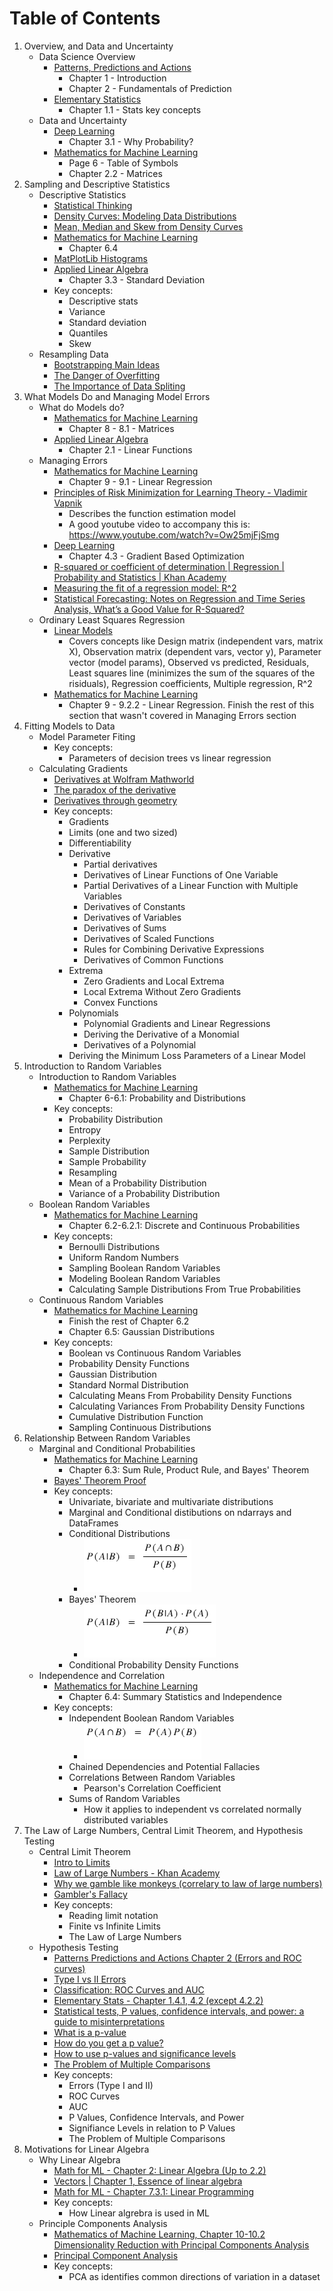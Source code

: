 # Table of Contents

1. Overview, and Data and Uncertainty
    - Data Science Overview
        - [Patterns, Predictions and Actions](1_patterns_predictions_and_actions.md)
            - Chapter 1 - Introduction
            - Chapter 2 - Fundamentals of Prediction
        - [Elementary Statistics](2_elementary_statistics.md)
            - Chapter 1.1 - Stats key concepts
    - Data and Uncertainty
        - [Deep Learning](3_deep_learning.md)
            - Chapter 3.1 - Why Probability?
        - [Mathematics for Machine Learning](4_mathematics_for_machine_learning.md)
            - Page 6 - Table of Symbols
            - Chapter 2.2 - Matrices
2. Sampling and Descriptive Statistics
    - Descriptive Statistics
        - [Statistical Thinking](https://www.youtube.com/playlist?list=PLRKtJ4IpxJpBxX2S9wXJUhB1_ha3ADFpF)
        - [Density Curves: Modeling Data Distributions](https://www.youtube.com/watch?v=PUvUQMQ7xQk)
        - [Mean, Median and Skew from Density Curves](https://www.youtube.com/watch?v=JFesFhraX2M)
        - [Mathematics for Machine Learning](4_mathematics_for_machine_learning.md)
            - Chapter 6.4
        - [MatPlotLib Histograms](https://matplotlib.org/stable/plot_types/stats/hist_plot.html)
        - [Applied Linear Algebra](6_applied_linear_algebra_intro.md)
            - Chapter 3.3 - Standard Deviation
        - Key concepts:
            - Descriptive stats
            - Variance
            - Standard deviation
            - Quantiles
            - Skew
    - Resampling Data
        - [Bootstrapping Main Ideas](https://www.youtube.com/watch?v=Xz0x-8-cgaQ)
        - [The Danger of Overfitting](youtube.com/watch?v=Ux3X97nfHSE&list=PLRKtJ4IpxJpDxl0NTvNYQWKCYzHNuy2xG&index=50)
        - [The Importance of Data Spliting](https://www.youtube.com/watch?v=L5rA1MsGXtA&list=PLRKtJ4IpxJpDxl0NTvNYQWKCYzHNuy2xG&index=52)
3. What Models Do and Managing Model Errors
    - What do Models do?
        - [Mathematics for Machine Learning](4_mathematics_for_machine_learning.md)
            - Chapter 8 - 8.1 - Matrices
        - [Applied Linear Algebra](6_applied_linear_algebra_intro.md)
            - Chapter 2.1 - Linear Functions
    - Managing Errors
        - [Mathematics for Machine Learning](4_mathematics_for_machine_learning.md)
            - Chapter 9 - 9.1 - Linear Regression
        - [Principles of Risk Minimization for Learning Theory - Vladimir Vapnik](https://proceedings.neurips.cc/paper_files/paper/1991/hash/ff4d5fbbafdf976cfdc032e3bde78de5-Abstract.html)
            - Describes the function estimation model
            - A good youtube video to accompany this is: https://www.youtube.com/watch?v=Ow25mjFjSmg
        - [Deep Learning](3_deep_learning.md)
            - Chapter 4.3 -  Gradient Based Optimization
        - [R-squared or coefficient of determination | Regression | Probability and Statistics | Khan Academy](https://www.youtube.com/watch?v=lng4ZgConCM)
        - [Measuring the fit of a regression model: R^2](https://mcrovella.github.io/DS701-Tools-for-Data-Science/17-Regression-I-Linear.html#measuring-the-fit-of-a-regression-model-r-2)
        - [Statistical Forecasting: Notes on Regression and Time Series Analysis, What’s a Good Value for R-Squared?](https://people.duke.edu/~rnau/rsquared.htm)
    - Ordinary Least Squares Regression
        - [Linear Models](https://mcrovella.github.io/DS701-Tools-for-Data-Science/17-Regression-I-Linear.html)
            - Covers concepts like Design matrix (independent vars, matrix X), Observation matrix (dependent vars, vector y), Parameter vector (model params), Observed vs predicted, Residuals, Least squares line (minimizes the sum of the squares of the risiduals), Regression coefficients, Multiple regression, R^2
        - [Mathematics for Machine Learning](4_mathematics_for_machine_learning.md)
            - Chapter 9 - 9.2.2 - Linear Regression. Finish the rest of this section that wasn't covered in Managing Errors section
4. Fitting Models to Data
    - Model Parameter Fiting
        - Key concepts:
            - Parameters of decision trees vs linear regression
    - Calculating Gradients
        - [Derivatives at Wolfram Mathworld](https://mathworld.wolfram.com/Derivative.html)
        - [The paradox of the derivative](https://www.youtube.com/watch?feature=shared&v=9vKqVkMQHKk)
        - [Derivatives through geometry](https://www.youtube.com/watch?v=S0_qX4VJhMQ)
        - Key concepts:
            - Gradients
            - Limits (one and two sized)
            - Differentiability
            - Derivative
                - Partial derivatives
                - Derivatives of Linear Functions of One Variable
                - Partial Derivatives of a Linear Function with Multiple Variables
                - Derivatives of Constants
                - Derivatives of Variables
                - Derivatives of Sums
                - Derivatives of Scaled Functions
                - Rules for Combining Derivative Expressions
                - Derivatives of Common Functions
            - Extrema
                - Zero Gradients and Local Extrema
                - Local Extrema Without Zero Gradients
                - Convex Functions
            - Polynomials
                - Polynomial Gradients and Linear Regressions
                - Deriving the Derivative of a Monomial
                - Derivatives of a Polynomial
            - Deriving the Minimum Loss Parameters of a Linear Model
5. Introduction to Random Variables
    - Introduction to Random Variables
        - [Mathematics for Machine Learning](4_mathematics_for_machine_learning.md)
            - Chapter 6-6.1: Probability and Distributions
        - Key concepts:
            - Probability Distribution
            - Entropy
            - Perplexity
            - Sample Distribution 
            - Sample Probability
            - Resampling
            - Mean of a Probability Distribution
            - Variance of a Probability Distribution
    - Boolean Random Variables
        - [Mathematics for Machine Learning](4_mathematics_for_machine_learning.md)
            - Chapter 6.2-6.2.1: Discrete and Continuous Probabilities
        - Key concepts:
            - Bernoulli Distributions
            - Uniform Random Numbers
            - Sampling Boolean Random Variables
            - Modeling Boolean Random Variables
            - Calculating Sample Distributions From True Probabilities
    - Continuous Random Variables
        - [Mathematics for Machine Learning](4_mathematics_for_machine_learning.md)
            - Finish the rest of Chapter 6.2
            - Chapter 6.5: Gaussian Distributions
        - Key concepts:
            - Boolean vs Continuous Random Variables
            - Probability Density Functions
            - Gaussian Distribution
            - Standard Normal Distribution
            - Calculating Means From Probability Density Functions
            - Calculating Variances From Probability Density Functions
            - Cumulative Distribution Function
            - Sampling Continuous Distributions
6. Relationship Between Random Variables
    - Marginal and Conditional Probabilities
        - [Mathematics for Machine Learning](4_mathematics_for_machine_learning.md)
            - Chapter 6.3: Sum Rule, Product Rule, and Bayes' Theorem
        - [Bayes' Theorem Proof](https://www.youtube.com/watch?v=U_85TaXbeIo)
        - Key concepts:
            - Univariate, bivariate and multivariate distributions
            - Marginal and Conditional distibutions on ndarrays and DataFrames
            - Conditional Distributions
                - ![alt text](conditional_distribution_formula.png)
            - Bayes' Theorem
                - ![alt text](bayes_theorem.png)
            - Conditional Probability Density Functions  
    - Independence and Correlation
        - [Mathematics for Machine Learning](4_mathematics_for_machine_learning.md)
            - Chapter 6.4: Summary Statistics and Independence
        - Key concepts:
            - Independent Boolean Random Variables
                - ![alt text](boolean_random_variable_independence.png)
            - Chained Dependencies and Potential Fallacies
            - Correlations Between Random Variables
                - Pearson's Correlation Coefficient
            - Sums of Random Variables
                - How it applies to independent vs correlated normally distributed variables
7. The Law of Large Numbers, Central Limit Theorem, and Hypothesis Testing
    - Central Limit Theorem
        - [Intro to Limits](https://www.youtube.com/watch?feature=shared&v=poBobcFn1Co)
        - [Law of Large Numbers - Khan Academy](https://www.youtube.com/watch?v=VpuN8vCQ--M)
        - [Why we gamble like monkeys (correlary to law of large numbers)](https://www.bbc.com/future/article/20150127-why-we-gamble-like-monkeys)
        - [Gambler's Fallacy](https://www.youtube.com/watch?v=XA_0OMJjkxQ)
        - Key concepts:
            - Reading limit notation
            - Finite vs Infinite Limits
            - The Law of Large Numbers
    - Hypothesis Testing
        - [Patterns Predictions and Actions Chapter 2 (Errors and ROC curves)](1_patterns_predictions_and_actions.md)
        - [Type I vs II Errors](https://www.youtube.com/watch?v=SBt7q2m_Ncw)
        - [Classification: ROC Curves and AUC](https://developers.google.com/machine-learning/crash-course/classification/roc-and-auc)
        - [Elementary Stats - Chapter 1.4.1, 4.2 (except 4.2.2)](2_elementary_statistics.md)
        - [Statistical tests, P values, confidence intervals, and power: a guide to misinterpretations](https://link.springer.com/article/10.1007/s10654-016-0149-3)
        - [What is a p-value](https://www.youtube.com/watch?v=9jW9G8MO4PQ&list=PLRKtJ4IpxJpDsOT_8YDREJrO8cQUtPUVg&index=10&pp=iAQB)
        - [How do you get a p value?](https://www.youtube.com/watch?v=9jW9G8MO4PQ&list=PLRKtJ4IpxJpDsOT_8YDREJrO8cQUtPUVg&index=10&pp=iAQB)
        - [How to use p-values and significance levels](https://www.youtube.com/watch?v=lJSTfhkB5zw&list=PLRKtJ4IpxJpDsOT_8YDREJrO8cQUtPUVg&index=12&pp=iAQB)
        - [The Problem of Multiple Comparisons](https://www.youtube.com/watch?v=HpjlcEH4zuY)
        - Key concepts:
            - Errors (Type I and II)
            - ROC Curves
            - AUC
            - P Values, Confidence Intervals, and Power
            - Signifiance Levels in relation to P Values
            - The Problem of Multiple Comparisons
8. Motivations for Linear Algebra
    - Why Linear Algebra
        - [Math for ML - Chapter 2: Linear Algebra (Up to 2.2)](4_mathematics_for_machine_learning.md)
        - [Vectors | Chapter 1, Essence of linear algebra](https://www.youtube.com/watch?v=fNk_zzaMoSs&list=PLZHQObOWTQDPD3MizzM2xVFitgF8hE_ab)
        - [Math for ML - Chapter 7.3.1: Linear Programming](4_mathematics_for_machine_learning.md)
        - Key concepts:
            - How Linear algrebra is used in ML
    - Principle Components Analysis
        - [Mathematics of Machine Learning, Chapter 10-10.2 Dimensionality Reduction with Principal Components Analysis](4_mathematics_for_machine_learning.md)
        - [Principal Component Analysis](https://www.youtube.com/watch?v=FD4DeN81ODY)
        - Key concepts:
            - PCA as identifies common directions of variation in a dataset

